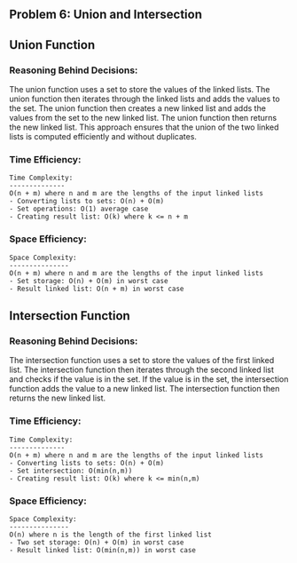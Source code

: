 
## Problem 6: Union and Intersection


## Union Function

### Reasoning Behind Decisions:

The union function uses a set to store the values of the linked lists. The union function then iterates through the linked lists and adds the values to the set. The union function then creates a new linked list and adds the values from the set to the new linked list. The union function then returns the new linked list. This approach ensures that the union of the two linked lists is computed efficiently and without duplicates. 



### Time Efficiency:

    Time Complexity:
    --------------
    O(n + m) where n and m are the lengths of the input linked lists
    - Converting lists to sets: O(n) + O(m)
    - Set operations: O(1) average case
    - Creating result list: O(k) where k <= n + m

### Space Efficiency:

    Space Complexity:
    ---------------
    O(n + m) where n and m are the lengths of the input linked lists
    - Set storage: O(n) + O(m) in worst case
    - Result linked list: O(n + m) in worst case

## Intersection Function

### Reasoning Behind Decisions:

The intersection function uses a set to store the values of the first linked list. The intersection function then iterates through the second linked list and checks if the value is in the set. If the value is in the set, the intersection function adds the value to a new linked list. The intersection function then returns the new linked list.

### Time Efficiency:

    Time Complexity:
    --------------
    O(n + m) where n and m are the lengths of the input linked lists
    - Converting lists to sets: O(n) + O(m)
    - Set intersection: O(min(n,m))
    - Creating result list: O(k) where k <= min(n,m)

### Space Efficiency:

    Space Complexity:
    ---------------
    O(n) where n is the length of the first linked list
    - Two set storage: O(n) + O(m) in worst case
    - Result linked list: O(min(n,m)) in worst case


